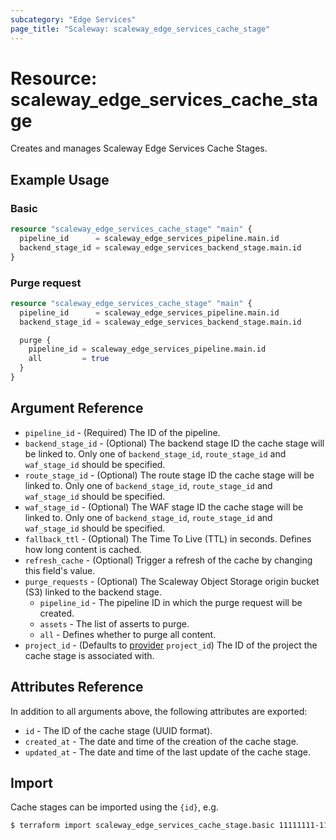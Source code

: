 ```yaml
---
subcategory: "Edge Services"
page_title: "Scaleway: scaleway_edge_services_cache_stage"
---
```


# Resource: scaleway_edge_services_cache_stage

Creates and manages Scaleway Edge Services Cache Stages.

## Example Usage

### Basic

```terraform
resource "scaleway_edge_services_cache_stage" "main" {
  pipeline_id      = scaleway_edge_services_pipeline.main.id
  backend_stage_id = scaleway_edge_services_backend_stage.main.id
}
```

### Purge request

```terraform
resource "scaleway_edge_services_cache_stage" "main" {
  pipeline_id      = scaleway_edge_services_pipeline.main.id
  backend_stage_id = scaleway_edge_services_backend_stage.main.id

  purge {
    pipeline_id = scaleway_edge_services_pipeline.main.id
    all         = true
  } 
}
```

## Argument Reference

- `pipeline_id` - (Required) The ID of the pipeline.
- `backend_stage_id` - (Optional) The backend stage ID the cache stage will be linked to. Only one of `backend_stage_id`, `route_stage_id` and `waf_stage_id` should be specified.
- `route_stage_id` - (Optional) The route stage ID the cache stage will be linked to. Only one of `backend_stage_id`, `route_stage_id` and `waf_stage_id` should be specified.
- `waf_stage_id` - (Optional) The WAF stage ID the cache stage will be linked to. Only one of `backend_stage_id`, `route_stage_id` and `waf_stage_id` should be specified.
- `fallback_ttl` - (Optional) The Time To Live (TTL) in seconds. Defines how long content is cached.
- `refresh_cache` - (Optional) Trigger a refresh of the cache by changing this field's value.
- `purge_requests` - (Optional) The Scaleway Object Storage origin bucket (S3) linked to the backend stage.
    - `pipeline_id` - The pipeline ID in which the purge request will be created.
    - `assets` - The list of asserts to purge.
    - `all` - Defines whether to purge all content.
- `project_id` - (Defaults to [provider](../index.md#project_id) `project_id`) The ID of the project the cache stage is associated with.

## Attributes Reference

In addition to all arguments above, the following attributes are exported:

- `id` - The ID of the cache stage (UUID format).
- `created_at` - The date and time of the creation of the cache stage.
- `updated_at` - The date and time of the last update of the cache stage.

## Import

Cache stages can be imported using the `{id}`, e.g.

```bash
$ terraform import scaleway_edge_services_cache_stage.basic 11111111-1111-1111-1111-111111111111
```
